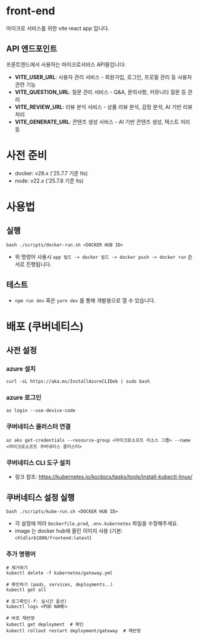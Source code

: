 # front-end
마이크로 서비스를 위한 vite react app 입니다.

## API 엔드포인트

프론트엔드에서 사용하는 마이크로서비스 API들입니다:

- **VITE_USER_URL**: 사용자 관리 서비스 - 회원가입, 로그인, 프로필 관리 등 사용자 관련 기능
- **VITE_QUESTION_URL**: 질문 관리 서비스 - Q&A, 문의사항, 커뮤니티 질문 등 관리
- **VITE_REVIEW_URL**: 리뷰 분석 서비스 - 상품 리뷰 분석, 감정 분석, AI 기반 리뷰 처리
- **VITE_GENERATE_URL**: 콘텐츠 생성 서비스 - AI 기반 콘텐츠 생성, 텍스트 처리 등

# 사전 준비
- docker: v28.x ('25.7.7 기준 lts)
- node: v22.x ('25.7.8 기준 lts)

# 사용법

## 실행

```
bash ./scripts/docker-run.sh <DOCKER HUB ID>
```
- 위 명령어 사용시 `app 빌드 -> docker 빌드 -> docker push -> docker run` 순서로 진행됩니다.

## 테스트

- `npm run dev` 혹은 `yarn dev` 를 통해 개발용으로 열 수 있습니다.

# 배포 (쿠버네티스)

## 사전 설정

### azure 설치

```
curl -sL https://aka.ms/InstallAzureCLIDeb | sudo bash
```

### azure 로그인

```
az login --use-device-code
```

### 쿠버네티스 클러스터 연결

```
az aks get-credentials --resource-group <마이크로소프트 리소스 그룹> --name <마이크로소프트 쿠버네티스 클러스터>
```

### 쿠버네티스 CLI 도구 설치
- 링크 참조: https://kubernetes.io/ko/docs/tasks/tools/install-kubectl-linux/

## 쿠버네티스 설정 실행

```
bash ./scripts/kube-run.sh <DOCKER HUB ID>
```

- 각 설정에 따라 `Dockerfile.prod`, `.env.kubernetes` 파일을 수정해주세요.
- image 는 docker hub에 올린 이미지 사용 (기본: `chldlsrb1000/frontend:latest`)

### 추가 명령어

```
# 제거하기
kubectl delete -f kubernetes/gateway.yml

# 확인하기 (pods, services, deployments..)
kubectl get all

# 로그확인(-f: 실시간 옵션)
kubectl logs <POD NAME>

# 바로 재반영
kubectl get deployment  # 확인
kubectl rollout restart deployment/gateway  # 재반영
```
